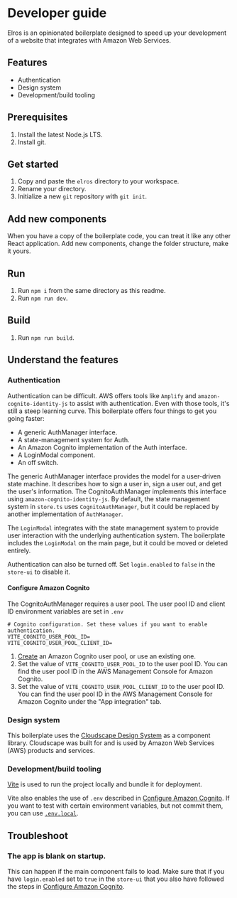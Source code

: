 # Developer guide

Elros is an opinionated boilerplate designed to speed up your development of a website that
integrates with Amazon Web Services.

## Features

- Authentication
- Design system
- Development/build tooling

## Prerequisites

1. Install the latest Node.js LTS.
1. Install git.

## Get started

1. Copy and paste the `elros` directory to your workspace.
1. Rename your directory.
1. Initialize a new `git` repository with `git init`.

## Add new components

When you have a copy of the boilerplate code, you can treat it like
any other React application. Add new components, change the folder
structure, make it yours.

## Run

1. Run `npm i` from the same directory as this readme.
1. Run `npm run dev`.

## Build
1. Run `npm run build`.

## Understand the features

### Authentication

Authentication can be difficult. AWS offers tools like `Amplify` and `amazon-cognito-identity-js` to
assist with authentication. Even with those tools, it's still a steep learning curve. This boilerplate
offers four things to get you going faster:

- A generic AuthManager interface.
- A state-management system for Auth.
- An Amazon Cognito implementation of the Auth interface.
- A LoginModal component.
- An off switch.

The generic AuthManager interface provides the model for a user-driven state machine. It describes
how to sign a user in, sign a user out, and get the user's information. The CognitoAuthManager
implements this interface using `amazon-cognito-identity-js`. By default, the state management system
in `store.ts` uses `CognitoAuthManager`, but it could be replaced by another implementation of `AuthManager`.

The `LoginModal` integrates with the state management system to provide user interaction with the
underlying authentication system. The boilerplate includes the `LoginModal` on the main page, but it
could be moved or deleted entirely.

Authentication can also be turned off. Set `login.enabled` to `false` in the `store-ui` to disable it.

#### Configure Amazon Cognito

The CognitoAuthManager requires a user pool. The user pool ID and client ID environment variables are set in `.env`

```
# Cognito configuration. Set these values if you want to enable authentication.
VITE_COGNITO_USER_POOL_ID=
VITE_COGNITO_USER_POOL_CLIENT_ID=
```

1. [Create](https://docs.aws.amazon.com/cognito/latest/developerguide/cognito-user-pool-as-user-directory.html) an Amazon Cognito user pool, or use an existing one.
2. Set the value of `VITE_COGNITO_USER_POOL_ID` to the user pool ID. You can find the user pool ID
   in the AWS Management Console for Amazon Cognito.
3. Set the value of `VITE_COGNITO_USER_POOL_CLIENT_ID` to the user pool ID. You can find the user pool ID
   in the AWS Management Console for Amazon Cognito under the "App integration" tab.

### Design system
This boilerplate uses the [Cloudscape Design System](https://cloudscape.design/get-started/guides/introduction/)
as a component library. Cloudscape was built for and is used by Amazon Web Services (AWS) products and services.

### Development/build tooling
[Vite](https://vitejs.dev/) is used to run the project locally and bundle it for deployment.

Vite also enables the use of `.env` described in [Configure Amazon Cognito](#configure-amazon-cognito). If you want
to test with certain environment variables, but not commit them, you can use [`.env.local`](https://vitejs.dev/guide/env-and-mode.html#env-files).



## Troubleshoot

### The app is blank on startup.
This can happen if the main component fails to load. Make sure that if you have `login.enabled` set
to `true` in the `store-ui` that you also have followed the steps in [Configure Amazon Cognito](#configure-amazon-cognito).
